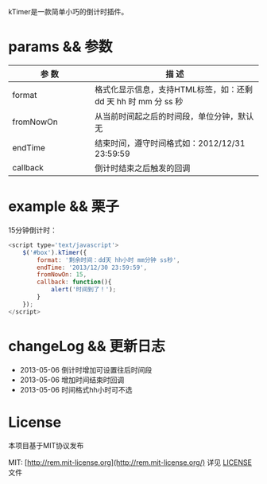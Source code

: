 kTimer是一款简单小巧的倒计时插件。

# params && 参数
<table>
    <thead>
        <tr>
            <th>参 数</th>
            <th>描 述</th>
        </tr>
    </thead>
    <tbody>
        <tr class="">
            <td width="150">format</td>
            <td>格式化显示信息，支持HTML标签，如：还剩 dd 天 hh 时 mm 分 ss 秒</td>
        </tr>
        <tr class="">
            <td width="150">fromNowOn</td>
            <td>从当前时间起之后的时间段，单位分钟，默认无</td>
        </tr>
        <tr class="">
            <td>endTime</td>
            <td>结束时间，遵守时间格式如：2012/12/31 23:59:59</td>
        </tr>
        <tr class="">
            <td width="150">callback</td>
            <td>倒计时结束之后触发的回调</td>
        </tr>
    </tbody>
</table>

# example && 栗子
15分钟倒计时：

```javascript
<script type='text/javascript'>
    $('#box').kTimer({
        format: '剩余时间：dd天 hh小时 mm分钟 ss秒',
        endTime: '2013/12/30 23:59:59',
        fromNowOn: 15,
        callback: function(){
            alert('时间到了！');
        }
    });
</script>
```


# changeLog && 更新日志
* 2013-05-06 倒计时增加可设置往后时间段
* 2013-05-06 增加时间结束时回调
* 2013-05-06 时间格式hh小时可不选

# License
本项目基于MIT协议发布

MIT: [http://rem.mit-license.org](http://rem.mit-license.org/) 详见 [LICENSE](/LICENSE) 文件